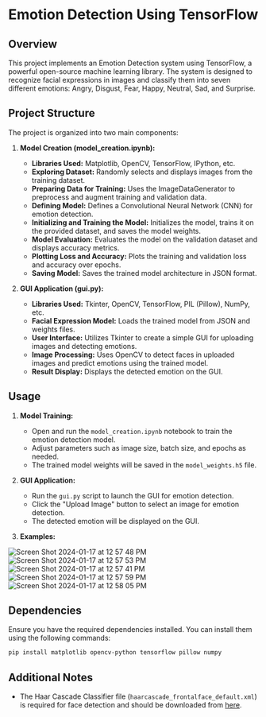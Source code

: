 # Emotion Detection Using TensorFlow

## Overview

This project implements an Emotion Detection system using TensorFlow, a powerful open-source machine learning library. The system is designed to recognize facial expressions in images and classify them into seven different emotions: Angry, Disgust, Fear, Happy, Neutral, Sad, and Surprise.

## Project Structure

The project is organized into two main components:

1. **Model Creation (model_creation.ipynb):**
   - **Libraries Used:** Matplotlib, OpenCV, TensorFlow, IPython, etc.
   - **Exploring Dataset:** Randomly selects and displays images from the training dataset.
   - **Preparing Data for Training:** Uses the ImageDataGenerator to preprocess and augment training and validation data.
   - **Defining Model:** Defines a Convolutional Neural Network (CNN) for emotion detection.
   - **Initializing and Training the Model:** Initializes the model, trains it on the provided dataset, and saves the model weights.
   - **Model Evaluation:** Evaluates the model on the validation dataset and displays accuracy metrics.
   - **Plotting Loss and Accuracy:** Plots the training and validation loss and accuracy over epochs.
   - **Saving Model:** Saves the trained model architecture in JSON format.

2. **GUI Application (gui.py):**
   - **Libraries Used:** Tkinter, OpenCV, TensorFlow, PIL (Pillow), NumPy, etc.
   - **Facial Expression Model:** Loads the trained model from JSON and weights files.
   - **User Interface:** Utilizes Tkinter to create a simple GUI for uploading images and detecting emotions.
   - **Image Processing:** Uses OpenCV to detect faces in uploaded images and predict emotions using the trained model.
   - **Result Display:** Displays the detected emotion on the GUI.

## Usage

1. **Model Training:**
   - Open and run the `model_creation.ipynb` notebook to train the emotion detection model.
   - Adjust parameters such as image size, batch size, and epochs as needed.
   - The trained model weights will be saved in the `model_weights.h5` file.

2. **GUI Application:**
   - Run the `gui.py` script to launch the GUI for emotion detection.
   - Click the "Upload Image" button to select an image for emotion detection.
   - The detected emotion will be displayed on the GUI.

3. **Examples:**
   
![Screen Shot 2024-01-17 at 12 57 48 PM](https://github.com/VRAJ-07/Emotion-Detection-Using-Tensorflow/assets/86062890/7a41587e-a522-4e4a-adbf-9d1292aa4842)
![Screen Shot 2024-01-17 at 12 57 53 PM](https://github.com/VRAJ-07/Emotion-Detection-Using-Tensorflow/assets/86062890/b0e42d27-805c-4804-81ac-e92c2cde1b7e)
![Screen Shot 2024-01-17 at 12 57 41 PM](https://github.com/VRAJ-07/Emotion-Detection-Using-Tensorflow/assets/86062890/881022d1-ad42-479b-829d-92a96be72a04)
![Screen Shot 2024-01-17 at 12 57 59 PM](https://github.com/VRAJ-07/Emotion-Detection-Using-Tensorflow/assets/86062890/f5bcf551-9124-4d75-a077-114c8c4c7222)
![Screen Shot 2024-01-17 at 12 58 05 PM](https://github.com/VRAJ-07/Emotion-Detection-Using-Tensorflow/assets/86062890/910a6f32-5ab4-48ac-a916-75a91f725ced)


## Dependencies

Ensure you have the required dependencies installed. You can install them using the following commands:

```bash
pip install matplotlib opencv-python tensorflow pillow numpy
```

## Additional Notes

- The Haar Cascade Classifier file (`haarcascade_frontalface_default.xml`) is required for face detection and should be downloaded from [here](https://github.com/opencv/opencv/tree/master/data/haarcascades).
